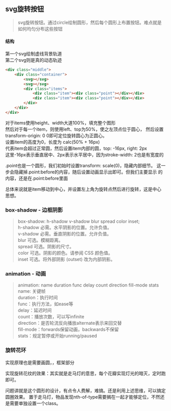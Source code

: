 <!--
2020-03-04 15:43:04
https://ae01.alicdn.com/kf/H7dacf3be3084475ca8ed15daa2f914dej.png
前端
svg旋转按钮
svg旋转按钮。通过circle绘制圆形，然后每个圆形上布置按钮。难点就是如何均匀分布这些按钮
svg旋转按钮。通过circle绘制圆形，然后每个圆形上布置按钮。难点就是如何均匀分布这些按钮
-->

## svg旋转按钮

> svg旋转按钮。通过circle绘制圆形，然后每个圆形上布置按钮。难点就是如何均匀分布这些按钮

#### 结构
第一个svg绘制虚线背景轨道  
第二个svg则是真的动态轨迹  
```html
<div class="middle">
    <div class="container">
        <svg></svg>
        <svg></svg>
        <div class="items">
            <div class="item"><div class="point"></div></div>
            <div class="item"><div class="point"></div></div>
        </div>
    </div>
</div>
```
对于items使用height、width大道100%，填充整个图形  
然后对于每一个item，则使用left、top为50%，使之左顶点位于圆心，
然后设置transform-origin: 0 0即可定位旋转圆心为正圆心。  
设置item的高度为0，长度为 calc(50% + 16px)  
代表item会超过正常圆，然后设置item内部的圆，top: -16px, right: 2px  
这里-16px表示垂直居中、2px表示水平居中，因为stroke-width: 2也是有宽度的

.point也是一个圆形，我们初始时设置transform: scale(0)，隐藏内部细节。
这一步会隐藏掉.point:before的内容，随后设置动画显示出即可。但我们主要显示
的内容，还是在.point:before里面

总体来说就是item移动到中心，并设置左上角为旋转点然后进行旋转，这是中心思想。

### box-shadow - 边框阴影
> box-shadow: h-shadow v-shadow blur spread color inset;  
h-shadow	必需。水平阴影的位置。允许负值。  
v-shadow	必需。垂直阴影的位置。允许负值。  
blur	可选。模糊距离。  
spread	可选。阴影的尺寸。  
color	可选。阴影的颜色。请参阅 CSS 颜色值。  
inset	可选。将外部阴影 (outset) 改为内部阴影。

###  animation - 动画
> animation: name duration func delay count direction fill-mode stats  
> name: 关键帧  
> duration：执行时间  
> func：执行方法，如ease等  
> delay：延迟时间  
> count：播放次数，可以写infinite  
> direction：是否轮流反向播放alternate表示来回交替  
> fill-mode：forwards保留动画，backwards不保留  
> stats：规定暂停或开始running/paused

### 旋转花环
实现原理也是需要画圆，，框架部分  
 
实现旋转花纹的效果：其实就是走马灯的意思，每个花瓣实现灯光的暗灭，定时跑即可。  

问题讲就是这个圆形的设计，有点令人费解，难搞。还是利用上述思维，可以搞定圆圈效果。
置于走马灯，物品发现nth-of-type需要搁在一起才能够定位，不然还是需要单独设置一个class。

